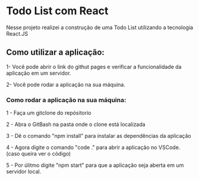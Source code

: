 # Todo List com React

Nesse projeto realizei a construção de uma Todo List utilizando a tecnologia React.JS

## Como utilizar a aplicação:

1- Você pode abrir o link do githut pages e verificar a funcionalidade da aplicação em um servidor.

2- Você pode rodar a aplicação na sua máquina.

### Como rodar a aplicação na sua máquina:

1 - Faça um gitclone do repósitorio

2 - Abra o GitBash na pasta onde o clone está localizada

3 - Dê o comando "npm install" para instalar as dependências da aplicação

4 - Agora digite o comando "code ." para abrir a aplicação no VSCode. (caso queira ver o código)

5 - Por úlitmo digite "npm start" para que a aplicação seja aberta em um servidor local.